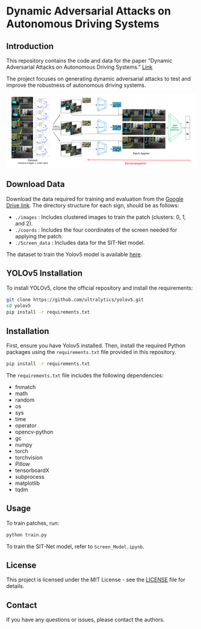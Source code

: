 
# Dynamic Adversarial Attacks on Autonomous Driving Systems

## Introduction

This repository contains the code and data for the paper "Dynamic Adversarial Attacks on Autonomous Driving Systems." [Link](https://arxiv.org/abs/2312.06701)

The project focuses on generating dynamic adversarial attacks to test and improve the robustness of autonomous driving systems.

![Pipe Diagram](pipediagram.png)

## Download Data

Download the data required for training and evaluation from the [Google Drive link](https://drive.google.com/drive/folders/1UiODhj44Wos0TJAiK1067lCwvnoJt0qu). The directory structure for each sign, should be as follows:

- `./images` : Includes clustered images to train the patch (clusters: 0, 1, and 2).
- `./coords` : Includes the four coordinates of the screen needed for applying the patch.
- `./Screen_data` : Includes data for the SIT-Net model.

The dataset to train the Yolov5 model is available [here](https://universe.roboflow.com/r2-5io2k/r2-traffic-sign). 
## YOLOv5 Installation

To install YOLOv5, clone the official repository and install the requirements:

```bash
git clone https://github.com/ultralytics/yolov5.git
cd yolov5
pip install -r requirements.txt
```

## Installation

First, ensure you have Yolov5 installed. Then, install the required Python packages using the `requirements.txt` file provided in this repository.

```bash
pip install -r requirements.txt
```

The `requirements.txt` file includes the following dependencies:

- fnmatch
- math
- random
- os
- sys
- time
- operator
- opencv-python
- gc
- numpy
- torch
- torchvision
- Pillow
- tensorboardX
- subprocess
- matplotlib
- tqdm

## Usage

To train patches, run:

```bash
python train.py
```

To train the SIT-Net model, refer to `Screen_Model.ipynb`.


## License

This project is licensed under the MIT License - see the [LICENSE](LICENSE) file for details.

## Contact

If you have any questions or issues, please contact the authors.
